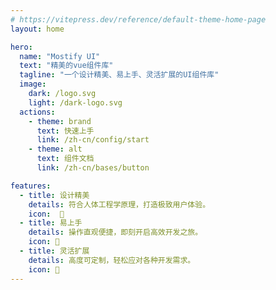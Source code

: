 ```yaml
---
# https://vitepress.dev/reference/default-theme-home-page
layout: home

hero:
  name: "Mostify UI"
  text: "精美的vue组件库"
  tagline: "一个设计精美、易上手、灵活扩展的UI组件库"
  image:
    dark: /logo.svg
    light: /dark-logo.svg
  actions:
    - theme: brand
      text: 快速上手
      link: /zh-cn/config/start
    - theme: alt
      text: 组件文档
      link: /zh-cn/bases/button

features:
  - title: 设计精美
    details: 符合人体工程学原理，打造极致用户体验。
    icon:  🎨
  - title: 易上手
    details: 操作直观便捷，即刻开启高效开发之旅。
    icon: 🚀
  - title: 灵活扩展
    details: 高度可定制，轻松应对各种开发需求。
    icon: 🔧
---
```


